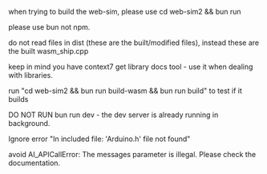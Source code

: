 when trying to build the web-sim, please use cd web-sim2 && bun run <command>

please use bun not npm.

do not read files in dist (these are the built/modified files), instead these are the built wasm_ship.cpp

keep in mind you have context7 get library docs tool - use it when dealing with libraries.

run "cd web-sim2 && bun run build-wasm && bun run build" to test if it builds 

DO NOT RUN bun run dev - the dev server is already running in background. 

Ignore error "In included file: 'Arduino.h' file not found"

avoid AI_APICallError: The messages parameter is illegal. Please check the documentation.
